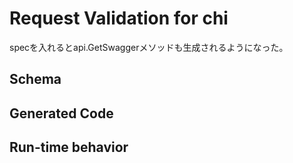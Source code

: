 # Request Validation for chi

specを入れるとapi.GetSwaggerメソッドも生成されるようになった。


## Schema


## Generated Code


## Run-time behavior

